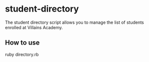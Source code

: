 # student-directory #

The student directory script allows you to manage the list of
students enrolled at Villains Academy.

## How to use ##



ruby directory.rb
